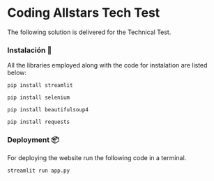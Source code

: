 # Coding Allstars Tech Test

The following solution is delivered for the Technical Test.

### Instalación 🔧

All the libraries employed along with the code for instalation are listed below:

```
pip install streamlit
```
```
pip install selenium
```
```
pip install beautifulsoup4
```
```
pip install requests
```

### Deployment 📦

For deploying the website run the following code in a terminal.

```
streamlit run app.py
```

 
